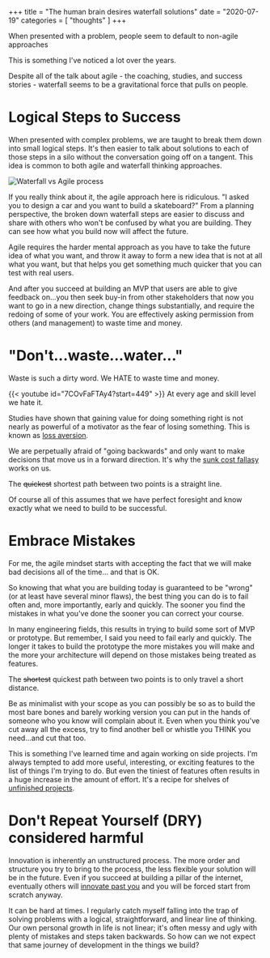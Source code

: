 +++
title = "The human brain desires waterfall solutions"
date = "2020-07-19"
categories = [ "thoughts" ]
+++

When presented with a problem, people seem to default to non-agile approaches
<!--more-->

This is something I've noticed a lot over the years.

Despite all of the talk about agile - the coaching, studies, and success stories - waterfall seems to be a gravitational force that pulls on people.

# Logical Steps to Success

When presented with complex problems, we are taught to break them down into small logical steps. It's then easier to talk about solutions to each of those steps in a silo without the conversation going off on a tangent. This idea is common to both agile and waterfall thinking approaches.

![Waterfall vs Agile process](/img/2020/waterfall_vs_agile.png)

If you really think about it, the agile approach here is ridiculous. "I asked you to design a car and you want to build a skateboard?"
From a planning perspective, the broken down waterfall steps are easier to discuss and share with others who won't be confused by what you are building. They can see how what you build now will affect the future.

Agile requires the harder mental approach as you have to take the future idea of what you want, and throw it away to form a new idea that is not at all what you want, but that helps you get something much quicker that you can test with real users.

And after you succeed at building an MVP that users are able to give feedback on...you then seek buy-in from other stakeholders that now you want to go in a new direction, change things substantially, and require the redoing of some of your work. You are effectively asking permission from others (and management) to waste time and money.

# "Don't...waste...water..."

Waste is such a dirty word. We HATE to waste time and money.

{{< youtube id="7COvFaFTAy4?start=449" >}}
At every age and skill level we hate it.

Studies have shown that gaining value for doing something right is not nearly as powerful of a motivator as the fear of losing something. This is known as [loss aversion](https://www.psychologytoday.com/us/blog/science-choice/201803/what-is-loss-aversion).

We are perpetually afraid of "going backwards" and only want to make decisions that move us in a forward direction. It's why the [sunk cost fallasy](https://en.wikipedia.org/wiki/Sunk_cost) works on us. 

The ~~quickest~~ shortest path between two points is a straight line.

Of course all of this assumes that we have perfect foresight and know exactly what we need to build to be successful.

# Embrace Mistakes

For me, the agile mindset starts with accepting the fact that we will make bad decisions all of the time... and that is OK.

So knowing that what you are building today is guaranteed to be "wrong" (or at least have several minor flaws), the best thing you can do is to fail often and, more importantly, early and quickly. The sooner you find the mistakes in what you've done the sooner you can correct your course.

In many engineering fields, this results in trying to build some sort of MVP or prototype. But remember, I said you need to fail early and quickly. The longer it takes to build the prototype the more mistakes you will make and the more your architecture will depend on those mistakes being treated as features.

The ~~shortest~~ quickest path between two points is to only travel a short distance.

Be as minimalist with your scope as you can possibly be so as to build the most bare bones and barely working version you can put in the hands of someone who you know will complain about it. Even when you think you've cut away all the excess, try to find another bell or whistle you THINK you need...and cut that too.

This is something I've learned time and again working on side projects. I'm always tempted to add more useful, interesting, or exciting features to the list of things I'm trying to do. But even the tiniest of features often results in a huge increase in the amount of effort. It's a recipe for shelves of [unfinished projects](/projects/thanos).

# Don't Repeat Yourself (DRY) considered harmful

Innovation is inherently an unstructured process. The more order and structure you try to bring to the process, the less flexible your solution will be in the future. Even if you succeed at building a pillar of the internet, eventually others will [innovate past you](https://www.howtogeek.com/333230/why-firefox-had-to-kill-your-favorite-extension/) and you will be forced start from scratch anyway. 

It can be hard at times. I regularly catch myself falling into the trap of solving problems with a logical, straightforward, and linear line of thinking. Our own personal growth in life is not linear; it's often messy and ugly with plenty of mistakes and steps taken backwards. So how can we not expect that same journey of development in the things we build?
